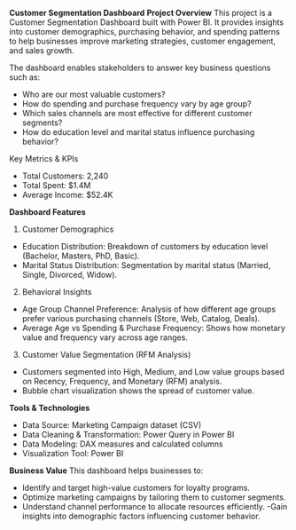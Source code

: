 **Customer Segmentation Dashboard**
**Project Overview**
This project is a Customer Segmentation Dashboard built with Power BI. It provides insights into customer demographics, purchasing behavior, and spending patterns to help businesses improve marketing strategies, customer engagement, and sales growth.

The dashboard enables stakeholders to answer key business questions such as:
- Who are our most valuable customers?
- How do spending and purchase frequency vary by age group?
- Which sales channels are most effective for different customer segments?
- How do education level and marital status influence purchasing behavior?

Key Metrics & KPIs
- Total Customers: 2,240
- Total Spent: $1.4M
- Average Income: $52.4K

 **Dashboard Features**
1. Customer Demographics
- Education Distribution: Breakdown of customers by education level (Bachelor, Masters, PhD, Basic).
- Marital Status Distribution: Segmentation by marital status (Married, Single, Divorced, Widow).

2. Behavioral Insights
- Age Group Channel Preference: Analysis of how different age groups prefer various purchasing channels (Store, Web, Catalog, Deals).
- Average Age vs Spending & Purchase Frequency: Shows how monetary value and frequency vary across age ranges.

3. Customer Value Segmentation (RFM Analysis)
- Customers segmented into High, Medium, and Low value groups based on Recency, Frequency, and Monetary (RFM) analysis.
- Bubble chart visualization shows the spread of customer value.

 **Tools & Technologies**
- Data Source: Marketing Campaign dataset (CSV)
- Data Cleaning & Transformation: Power Query in Power BI
- Data Modeling: DAX measures and calculated columns
- Visualization Tool: Power BI

**Business Value**
This dashboard helps businesses to:
- Identify and target high-value customers for loyalty programs.
- Optimize marketing campaigns by tailoring them to customer segments.
- Understand channel performance to allocate resources efficiently.
-Gain insights into demographic factors influencing customer behavior.

